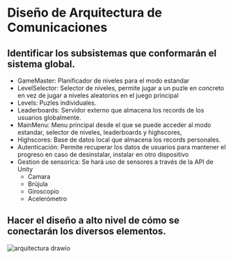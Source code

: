 # Diseño de Arquitectura de Comunicaciones

## Identificar los subsistemas que conformarán el sistema global.

- GameMaster: Planificador de niveles para el modo estandar
- LevelSelector: Selector de niveles, permite jugar a un puzle en concreto en vez de jugar a niveles aleatorios en el juego principal 
- Levels: Puzles individuales. 
- Leaderboards: Servidor externo que almacena los records de los usuarios globalmente.
- MainMenu: Menu principal desde el que se puede acceder al modo estandar, selector de niveles, leaderboards y highscores, 
- Highscores: Base de datos local que almacena los records personales.
- Autenticación: Permite recuperar los datos de usuarios para mantener el progreso en caso de desinstalar, instalar en otro dispositivo
- Gestion de sensorica: Se hará uso de sensores a través de la API de Unity
	* Camara
	* Brújula
	* Giroscopio
	* Acelerómetro

## Hacer el diseño a alto nivel de cómo se conectarán los diversos elementos.

![arquitectura drawio](https://github.com/Diego-a-lopez/ScapeTheAds/assets/72018929/d1a62936-1359-48c6-9a9c-65c75bdb3764)

